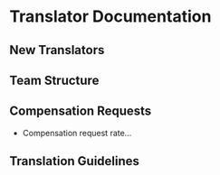 # Translator Documentation

## New Translators

## Team Structure

## Compensation Requests
- Compensation request rate...

## Translation Guidelines
